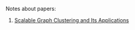 Notes about papers:
1. [Scalable Graph Clustering and Its Applications](.\ScalableGraphClustering.md)